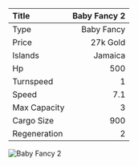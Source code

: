 |Title        | Baby Fancy 2
|:-|-:
|Type         | Baby Fancy           
|Price        | 27k Gold    
|Islands      | Jamaica
|Hp           | 500
|Turnspeed    | 1
|Speed        | 7.1
|Max Capacity | 3
|Cargo Size   | 900
|Regeneration | 2

<img src="assets/img/babyFancy.png" alt="Baby Fancy 2">
